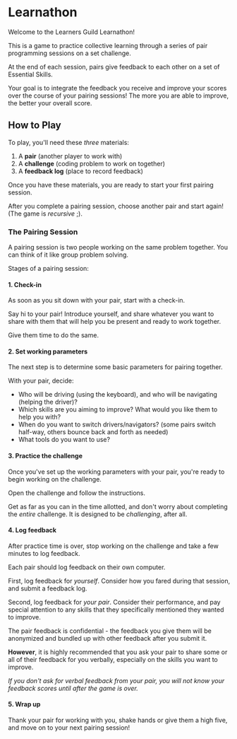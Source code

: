 # Learnathon

Welcome to the Learners Guild Learnathon!

This is a game to practice collective learning through a series of pair programming sessions on a set challenge.

At the end of each session, pairs give feedback to each other on a set of Essential Skills.

Your goal is to integrate the feedback you receive and improve your scores over the course of your pairing sessions! The more you are able to improve, the better your overall score.

## How to Play

To play, you'll need these _three_ materials:

1. A **pair** (another player to work with)
1. A **challenge** (coding problem to work on together)
1. A **feedback log** (place to record feedback)

Once you have these materials, you are ready to start your first pairing session.

After you complete a pairing session, choose another pair and start again! (The game is _recursive_ ;).

### The Pairing Session

A pairing session is two people working on the same problem together. You can think of it like group problem solving.

Stages of a pairing session:

#### 1. Check-in

As soon as you sit down with your pair, start with a check-in.

Say hi to your pair! Introduce yourself, and share whatever you want to share with them that will help you be present and ready to work together.

Give them time to do the same.

#### 2. Set working parameters

The next step is to determine some basic parameters for pairing together.

With your pair, decide:

- Who will be driving (using the keyboard), and who will be navigating (helping the driver)?
- Which skills are you aiming to improve? What would you like them to help you with?
- When do you want to switch drivers/navigators? (some pairs switch half-way, others bounce back and forth as needed)
- What tools do you want to use?

#### 3. Practice the challenge

Once you've set up the working parameters with your pair, you're ready to begin working on the challenge.

Open the challenge and follow the instructions.

Get as far as you can in the time allotted, and don't worry about completing the _entire_ challenge. It is designed to be _challenging_, after all.

#### 4. Log feedback

After practice time is over, stop working on the challenge and take a few minutes to log feedback.

Each pair should log feedback on their own computer.

First, log feedback for _yourself_. Consider how you fared during that session, and submit a feedback log.

Second, log feedback for _your pair_. Consider their performance, and pay special attention to any skills that they specifically mentioned they wanted to improve.

The pair feedback is confidential - the feedback you give them will be anonymized and bundled up with other feedback after you submit it.

**However**, it is highly recommended that you ask your pair to share some or all of their feedback for you verbally, especially on the skills you want to improve.

_If you don't ask for verbal feedback from your pair, you will not know your feedback scores until after the game is over._

#### 5. Wrap up

Thank your pair for working with you, shake hands or give them a high five, and move on to your next pairing session!
